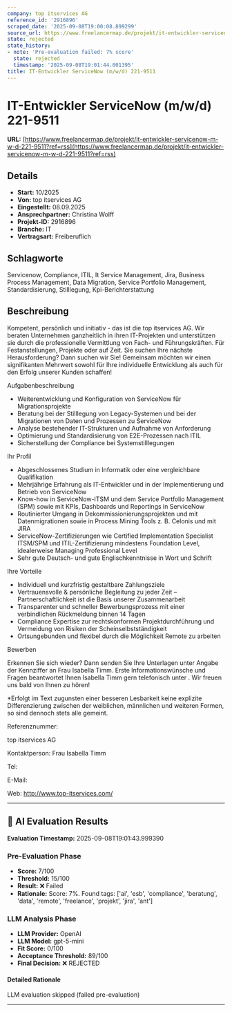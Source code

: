 ```yaml
---
company: top itservices AG
reference_id: '2916896'
scraped_date: '2025-09-08T19:00:08.899299'
source_url: https://www.freelancermap.de/projekt/it-entwickler-servicenow-m-w-d-221-9511?ref=rss
state: rejected
state_history:
- note: 'Pre-evaluation failed: 7% score'
  state: rejected
  timestamp: '2025-09-08T19:01:44.001395'
title: IT-Entwickler ServiceNow (m/w/d) 221-9511
---
```



# IT-Entwickler ServiceNow (m/w/d) 221-9511
**URL:** [https://www.freelancermap.de/projekt/it-entwickler-servicenow-m-w-d-221-9511?ref=rss](https://www.freelancermap.de/projekt/it-entwickler-servicenow-m-w-d-221-9511?ref=rss)
## Details
- **Start:** 10/2025
- **Von:** top itservices AG
- **Eingestellt:** 08.09.2025
- **Ansprechpartner:** Christina Wolff
- **Projekt-ID:** 2916896
- **Branche:** IT
- **Vertragsart:** Freiberuflich

## Schlagworte
Servicenow, Compliance, ITIL, It Service Management, Jira, Business Process Management, Data Migration, Service Portfolio Management, Standardisierung, Stilllegung, Kpi-Berichterstattung

## Beschreibung
Kompetent, persönlich und initiativ - das ist die top itservices AG. Wir beraten Unternehmen ganzheitlich in ihren IT-Projekten und unterstützen sie durch die professionelle Vermittlung von Fach- und Führungskräften. Für Festanstellungen, Projekte oder auf Zeit.
Sie suchen Ihre nächste Herausforderung? Dann suchen wir Sie!
Gemeinsam möchten wir einen signifikanten Mehrwert sowohl für Ihre individuelle Entwicklung als auch für den Erfolg unserer Kunden schaffen!

Aufgabenbeschreibung

- Weiterentwicklung und Konfiguration von ServiceNow für Migrationsprojekte
- Beratung bei der Stilllegung von Legacy-Systemen und bei der Migrationen von Daten und Prozessen zu ServiceNow
- Analyse bestehender IT-Strukturen und Aufnahme von Anforderung
- Optimierung und Standardisierung von E2E-Prozessen nach ITIL
- Sicherstellung der Compliance bei Systemstilllegungen

Ihr Profil

- Abgeschlossenes Studium in Informatik oder eine vergleichbare Qualifikation
- Mehrjährige Erfahrung als IT-Entwickler und in der Implementierung und Betrieb von ServiceNow
- Know-how in ServiceNow-ITSM und dem Service Portfolio Management (SPM) sowie mit KPIs, Dashboards und Reportings in ServiceNow
- Routinierter Umgang in Dekommissionierungsprojekten und mit Datenmigrationen sowie in Process Mining Tools z. B. Celonis und mit JIRA
- ServiceNow-Zertifizierungen wie Certified Implementation Specialist ITSM/SPM und ITIL-Zertifizierung mindestens Foundation Level, idealerweise Managing Professional Level
- Sehr gute Deutsch- und gute Englischkenntnisse in Wort und Schrift

Ihre Vorteile

- Individuell und kurzfristig gestaltbare Zahlungsziele
- Vertrauensvolle & persönliche Begleitung zu jeder Zeit – Partnerschaftlichkeit ist die Basis unserer Zusammenarbeit
- Transparenter und schneller Bewerbungsprozess mit einer verbindlichen Rückmeldung binnen 14 Tagen
- Compliance Expertise zur rechtskonformen Projektdurchführung und Vermeidung von Risiken der Scheinselbstständigkeit
- Ortsungebunden und flexibel durch die Möglichkeit Remote zu arbeiten

Bewerben

Erkennen Sie sich wieder? Dann senden Sie Ihre Unterlagen unter Angabe der Kennziffer an Frau Isabella Timm. Erste Informationswünsche und Fragen beantwortet Ihnen Isabella Timm gern telefonisch unter . Wir freuen uns bald von Ihnen zu hören!

*Erfolgt im Text zugunsten einer besseren Lesbarkeit keine explizite Differenzierung zwischen der weiblichen, männlichen und weiteren Formen, so sind dennoch stets alle gemeint.

Referenznummer:

top itservices AG

Kontaktperson:
Frau Isabella Timm

Tel:

E-Mail:

Web: http://www.top-itservices.com/

---

## 🤖 AI Evaluation Results

**Evaluation Timestamp:** 2025-09-08T19:01:43.999390

### Pre-Evaluation Phase
- **Score:** 7/100
- **Threshold:** 15/100
- **Result:** ❌ Failed
- **Rationale:** Score: 7%. Found tags: ['ai', 'esb', 'compliance', 'beratung', 'data', 'remote', 'freelance', 'projekt', 'jira', 'ant']

### LLM Analysis Phase
- **LLM Provider:** OpenAI
- **LLM Model:** gpt-5-mini
- **Fit Score:** 0/100
- **Acceptance Threshold:** 89/100
- **Final Decision:** ❌ REJECTED

#### Detailed Rationale
LLM evaluation skipped (failed pre-evaluation)

---
